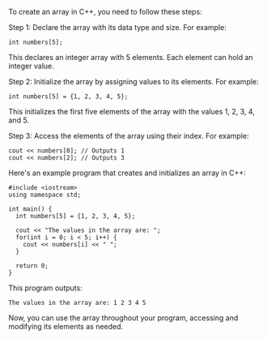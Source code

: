 To create an array in C++, you need to follow these steps:

Step 1: Declare the array with its data type and size. For example:

```
int numbers[5];
```

This declares an integer array with 5 elements. Each element can hold an integer value.

Step 2: Initialize the array by assigning values to its elements. For example:

```
int numbers[5] = {1, 2, 3, 4, 5};
```

This initializes the first five elements of the array with the values 1, 2, 3, 4, and 5.

Step 3: Access the elements of the array using their index. For example:

```
cout << numbers[0]; // Outputs 1
cout << numbers[2]; // Outputs 3
```

Here's an example program that creates and initializes an array in C++:

```
#include <iostream>
using namespace std;

int main() {
  int numbers[5] = {1, 2, 3, 4, 5};
  
  cout << "The values in the array are: ";
  for(int i = 0; i < 5; i++) {
    cout << numbers[i] << " ";
  }
  
  return 0;
}
```

This program outputs:

```
The values in the array are: 1 2 3 4 5
```

Now, you can use the array throughout your program, accessing and modifying its elements as needed.
